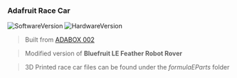 ### Adafruit Race Car

![SoftwareVersion](https://img.shields.io/badge/SoftwareVersion-1-orange.svg)
![HardwareVersion](https://img.shields.io/badge/HardwareVersion-1-green.svg)

> Built from [ADABOX 002](https://www.adafruit.com/product/3235)

> Modified version of **Bluefruit LE Feather Robot Rover**

> 3D Printed race car files can be found under the *formulaEParts* folder
